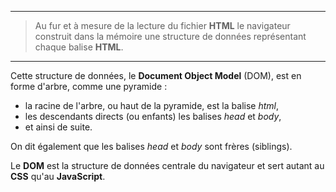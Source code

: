 ***

> Au fur et à mesure de la lecture du fichier **HTML** le navigateur construit dans la mémoire une structure de données représentant chaque balise **HTML**.

***

Cette structure de données, le **Document Object Model** (DOM), est en forme d'arbre, comme une pyramide :

- la racine de l'arbre, ou haut de la pyramide, est la balise *html*,
- les descendants directs (ou enfants) les balises *head* et *body*,
- et ainsi de suite.

On dit également que les balises *head* et *body* sont frères (siblings).

Le **DOM** est la structure de données centrale du navigateur et sert autant au **CSS** qu'au **JavaScript**.